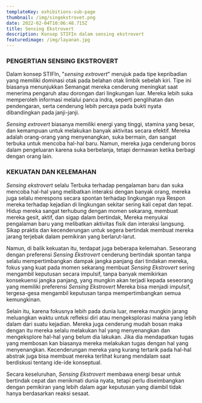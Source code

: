 ```yaml
---
templateKey: exhibitions-sub-page
thumbnail: /img/singekstrovet.png
date: 2022-02-04T10:06:48.715Z
title: Sensing Ekstrovert
description: Konsep STIFIn dalam sensing ekstrovert
featuredimage: /img/layanan.jpg
---
```


<!-- ![clay-images-15](/img/personal.png)

![clay-images-15](/img/familly.png) -->


### PENGERTIAN SENSING EKSTROVERT

Dalam konsep STIFIn, "*sensing extrovert*" merujuk pada tipe kepribadian yang memiliki dominasi otak pada belahan otak limbik sebelah kiri. Tipe ini biasanya menunjukkan Semangat mereka cenderung meningkat saat menerima pengaruh atau dorongan dari lingkungan luar. Mereka lebih suka memperoleh informasi melalui panca indra, seperti penglihatan dan pendengaran, serta cenderung lebih percaya pada bukti nyata dibandingkan pada janji-janji. 

*Sensing extrovert* biasanya memiliki energi yang tinggi, stamina yang besar, dan kemampuan untuk melakukan banyak aktivitas secara efektif. Mereka adalah orang-orang yang menyenangkan, suka bermain, dan sangat terbuka untuk mencoba hal-hal baru. Namun, mereka juga cenderung boros dalam pengeluaran karena suka berbelanja, tetapi dermawan ketika berbagi dengan orang lain.

### KEKUATAN DAN KELEMAHAN 

*Sensing ekstrovert* selalu Terbuka terhadap pengalaman baru dan suka mencoba hal-hal yang melibatkan interaksi dengan banyak orang, mereka juga selalu merespons secara spontan terhadap lingkungan nya Respon mereka terhadap kejadian di lingkungan sekitar sering kali cepat dan tepat. Hidup mereka sangat terhubung dengan momen sekarang, membuat mereka gesit, aktif, dan sigap dalam bertindak, Mereka menyukai pengalaman baru yang melibatkan aktivitas fisik dan interaksi langsung. Sikap praktis dan kecenderungan untuk segera bertindak membuat mereka jarang terjebak dalam pemikiran yang berlarut-larut.

Namun, di balik kekuatan itu, terdapat juga beberapa kelemahan. Seseorang dengan preferensi *Sensing Ekstrovert* cenderung bertindak spontan tanpa selalu mempertimbangkan dampak jangka panjang dari tindakan mereka, fokus yang kuat pada momen sekarang membuat *Sensing Ekstrovert* sering mengambil keputusan secara impulsif, tanpa banyak memikirkan konsekuensi jangka panjang, yang mungkin akan terjadi kepada seseorang yang memiliki preferensi *Sensing Ekstrovert* Mereka bisa menjadi impulsif, tergesa-gesa mengambil keputusan tanpa mempertimbangkan semua kemungkinan. 

Selain itu, karena fokusnya lebih pada dunia luar, mereka mungkin jarang meluangkan waktu untuk refleksi diri atau mengeksplorasi makna yang lebih dalam dari suatu kejadian. Mereka juga cenderung mudah bosan maka dengan itu mereka selalu melakukan hal yang menyenangkan dan mengeksplore hal-hal yang belum dia lakukan. Jika dia mendapatkan tugas yang membosan kan biasanya mereka melakukan tugas dengan hal yang menyenangkan. Kecenderungan mereka yang kurang tertarik pada hal-hal abstrak juga bisa membuat mereka terlihat kurang mendalam saat berdiskusi tentang ide-ide konseptual.

Secara keseluruhan, *Sensing Ekstrovert* membawa energi besar untuk bertindak cepat dan menikmati dunia nyata, tetapi perlu diseimbangkan dengan pemikiran yang lebih dalam agar keputusan yang diambil tidak hanya berdasarkan reaksi sesaat.

